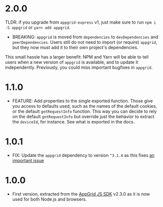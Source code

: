 # 2.0.0

TLDR: if you upgrade from `appgrid-express` v1, just make sure to run `npm i -S appgrid` or `yarn add appgrid`.

- BREAKING: `appgrid` is moved from `dependencies` to `devDependencies` and `peerDependencies`.
Users still do not need to import (or require) `appgrid`, but they now must add it to their own project's dependencies.

This small hassle has a larger benefit: NPM and Yarn will be able to tell users when a new version of `appgrid` is available, and to update it independently. Previously, you could miss important bugfixes in `appgrid`.

# 1.1.0

- FEATURE: Add properties to the single exported function.
Those give you access to defaults used, such as the names of the default cookies, or the default `getRequestInfo` function.
This way you can decide to rely on the default `getRequestInfo` but override just the behavior to extract the `deviceId`, for instance.
See what is exported in the docs.

# 1.0.1

- FIX: Update the `appgrid` dependency to version `^3.1.4` as this fixes [an important issue](https://github.com/Accedo-Products/appgrid-sdk-js/blob/master/CHANGELOG.md#314)

# 1.0.0

- First version, extracted from the [AppGrid JS SDK](https://github.com/Accedo-Products/appgrid-sdk-js) v2.3.0 as it is now used for both Node.js and browsers.
